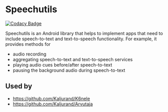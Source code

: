 Speechutils
===========

[![Codacy Badge](https://api.codacy.com/project/badge/grade/bc2e3589e2714093be39f876016b9ada)](https://www.codacy.com/app/kaljurand/speechutils)

Speechutils is an Android library that helps to implement apps that need to include speech-to-text and text-to-speech functionality.
For example, it provides methods for

- audio recording
- aggregating speech-to-text and text-to-speech services
- playing audio cues before/after speech-to-text
- pausing the background audio during speech-to-text

Used by
-------

- https://github.com/Kaljurand/K6nele
- https://github.com/Kaljurand/Arvutaja
